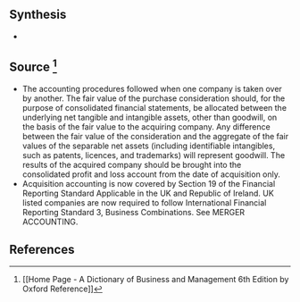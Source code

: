 ## Synthesis
- 
## Source [^1]
- The accounting procedures followed when one company is taken over by another. The fair value of the purchase consideration should, for the purpose of consolidated financial statements, be allocated between the underlying net tangible and intangible assets, other than goodwill, on the basis of the fair value to the acquiring company. Any difference between the fair value of the consideration and the aggregate of the fair values of the separable net assets (including identifiable intangibles, such as patents, licences, and trademarks) will represent goodwill. The results of the acquired company should be brought into the consolidated profit and loss account from the date of acquisition only.
- Acquisition accounting is now covered by Section 19 of the Financial Reporting Standard Applicable in the UK and Republic of Ireland. UK listed companies are now required to follow International Financial Reporting Standard 3, Business Combinations. See MERGER ACCOUNTING.
## References

[^1]: [[Home Page - A Dictionary of Business and Management 6th Edition by Oxford Reference]]